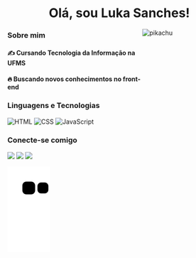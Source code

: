 <h1 align="center"> Olá, sou Luka Sanches! </h1>

<div>       
<img width = "200px" align="right" alt="pikachu" height="178px" src="https://media.tenor.com/0WkmuOC_W00AAAAj/waving-pikachu.gif"/>
</div> 

### Sobre mim

#### ✍️ Cursando Tecnologia da Informação na UFMS
#### 🔥  Buscando novos conhecimentos no front-end
  

### Linguagens e Tecnologias

<div style="display: inline_block">
    <img align="center" alt="HTML" height="40" width="50" src="https://cdn.jsdelivr.net/gh/devicons/devicon/icons/html5/html5-plain-wordmark.svg">
    <img align="center" alt="CSS" height="40" width="50" src="https://cdn.jsdelivr.net/gh/devicons/devicon/icons/css3/css3-plain-wordmark.svg">
    <img align="center" alt="JavaScript" height="40" width="50" src="https://cdn.jsdelivr.net/gh/devicons/devicon/icons/javascript/javascript-original.svg">
</div>  

 ### Conecte-se comigo
<div>
     <a href="https://instagram.com/luka.sanches" target="_blank"><img src="https://img.shields.io/badge/-Instagram-%23E4405F?style=for-the-badge&logo=instagram&logoColor=white" target="_blank"></a>
     <a href = "mailto:lukasanches.dev@gmail.com"><img src="https://img.shields.io/badge/-Gmail-%23333?style=for-the-badge&logo=gmail&logoColor=white" target="_blank"></a>
     <a href="https://www.linkedin.com/in/luka-sanches-61690320b/" target="_blank"><img src="https://img.shields.io/badge/-LinkedIn-%230077B5?style=for-the-badge&logo=linkedin&logoColor=white" target="_blank"></a>
    
  ![Snake animation](https://github.com/LukaSanches/LukaSanches/blob/output/github-contribution-grid-snake.svg)
    
 </div>
